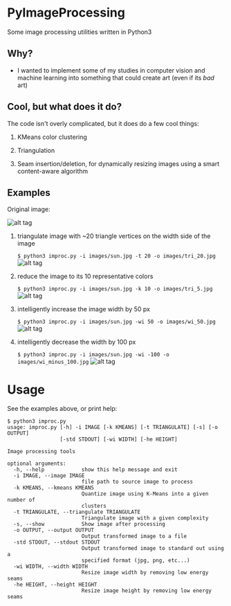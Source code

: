 # PyImageProcessing
Some image processing utilities written in Python3

## Why? ##
- I wanted to implement some of my studies in computer vision and machine learning into something that could create art (even if its *bad* art)

## Cool, but what does it do? ##
The code isn't overly complicated, but it does do a few cool things:

1. KMeans color clustering

2. Triangulation

3. Seam insertion/deletion, for dynamically resizing images using a smart content-aware algorithm

## Examples ##
Original image:

![alt tag](http://i59.tinypic.com/azdks7.jpg)

1. triangulate image with ~20 triangle vertices on the width side of the image

    ```$ python3 improc.py -i images/sun.jpg -t 20 -o images/tri_20.jpg```
![alt tag](http://i58.tinypic.com/2zswtua.jpg)

2. reduce the image to its 10 representative colors

    ```$ python3 improc.py -i images/sun.jpg -k 10 -o images/tri_5.jpg```
![alt tag](http://i62.tinypic.com/2nv73bl.jpg)
  
3. intelligently increase the image width by 50 px

    ```$ python3 improc.py -i images/sun.jpg -wi 50 -o images/wi_50.jpg```
![alt tag](http://i61.tinypic.com/24o3h1z.jpg)
    
4. intelligently decrease the width by 100 px

    ```$ python3 improc.py -i images/sun.jpg -wi -100 -o images/wi_minus_100.jpg```
![alt tag](http://i61.tinypic.com/64e3dc.jpg)

# Usage
See the examples above, or print help:
```
$ python3 improc.py 
usage: improc.py [-h] -i IMAGE [-k KMEANS] [-t TRIANGULATE] [-s] [-o OUTPUT]
                 [-std STDOUT] [-wi WIDTH] [-he HEIGHT]

Image processing tools

optional arguments:
  -h, --help            show this help message and exit
  -i IMAGE, --image IMAGE
                        file path to source image to process
  -k KMEANS, --kmeans KMEANS
                        Quantize image using K-Means into a given number of
                        clusters
  -t TRIANGULATE, --triangulate TRIANGULATE
                        Triangulate image with a given complexity
  -s, --show            Show image after processing
  -o OUTPUT, --output OUTPUT
                        Output transformed image to a file
  -std STDOUT, --stdout STDOUT
                        Output transformed image to standard out using a
                        specified format (jpg, png, etc...)
  -wi WIDTH, --width WIDTH
                        Resize image width by removing low energy seams
  -he HEIGHT, --height HEIGHT
                        Resize image height by removing low energy seams
```